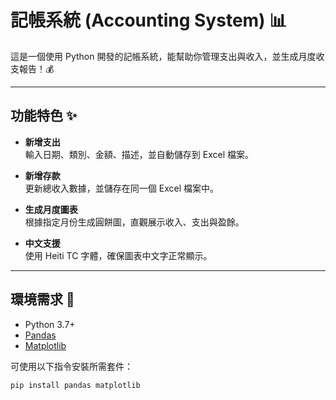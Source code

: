 # 記帳系統 (Accounting System) 📊

這是一個使用 Python 開發的記帳系統，能幫助你管理支出與收入，並生成月度收支報告！💰

---

## 功能特色 ✨

- **新增支出**  
  輸入日期、類別、金額、描述，並自動儲存到 Excel 檔案。

- **新增存款**  
  更新總收入數據，並儲存在同一個 Excel 檔案中。

- **生成月度圖表**  
  根據指定月份生成圓餅圖，直觀展示收入、支出與盈餘。

- **中文支援**  
  使用 Heiti TC 字體，確保圖表中文字正常顯示。

---

## 環境需求 🚀

- Python 3.7+
- [Pandas](https://pandas.pydata.org/)
- [Matplotlib](https://matplotlib.org/)

可使用以下指令安裝所需套件：

```bash
pip install pandas matplotlib

